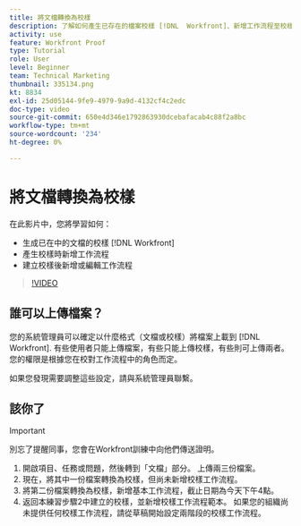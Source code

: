 ```yaml
---
title: 將文檔轉換為校樣
description: 了解如何產生已存在的檔案校樣 [!DNL  Workfront]、新增工作流程至校樣，以及在建立校樣後新增或編輯工作流程。
activity: use
feature: Workfront Proof
type: Tutorial
role: User
level: Beginner
team: Technical Marketing
thumbnail: 335134.png
kt: 8834
exl-id: 25d05144-9fe9-4979-9a9d-4132cf4c2edc
doc-type: video
source-git-commit: 650e4d346e1792863930dcebafacab4c88f2a8bc
workflow-type: tm+mt
source-wordcount: '234'
ht-degree: 0%

---
```


# 將文檔轉換為校樣

在此影片中，您將學習如何：

* 生成已在中的文檔的校樣 [!DNL Workfront]
* 產生校樣時新增工作流程
* 建立校樣後新增或編輯工作流程

>[!VIDEO](https://video.tv.adobe.com/v/335134/?quality=12&learn=on)


## 誰可以上傳檔案？

您的系統管理員可以確定以什麼格式（文檔或校樣）將檔案上載到 [!DNL Workfront]. 有些使用者只能上傳檔案，有些只能上傳校樣，有些則可上傳兩者。 您的權限是根據您在校對工作流程中的角色而定。

如果您發現需要調整這些設定，請與系統管理員聯繫。

## 該你了

>[!IMPORTANT]
>
>別忘了提醒同事，您會在Workfront訓練中向他們傳送證明。

1. 開啟項目、任務或問題，然後轉到「文檔」部分。 上傳兩三份檔案。
1. 現在，將其中一份檔案轉換為校樣，但尚未新增校樣工作流程。
1. 將第二份檔案轉換為校樣，新增基本工作流程，截止日期為今天下午4點。
1. 返回本練習步驟2中建立的校樣，並新增校樣工作流程範本。 如果您的組織尚未提供任何校樣工作流程，請從草稿開始設定兩階段的校樣工作流程。


<!--
###Learn more
* Generate a proof for a document
-->
